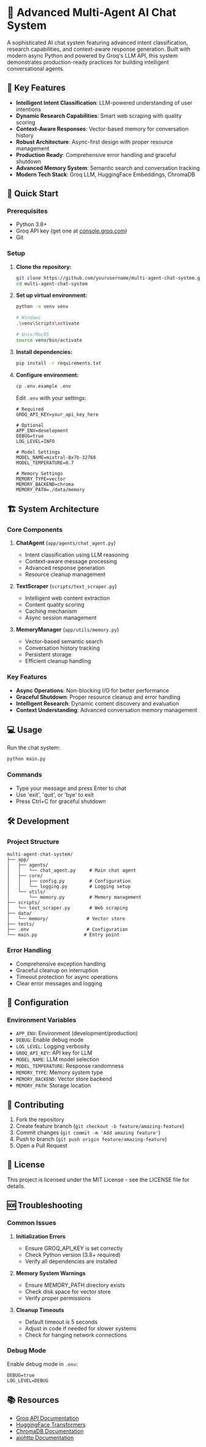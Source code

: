 # 🤖 Advanced Multi-Agent AI Chat System

A sophisticated AI chat system featuring advanced intent classification, research capabilities, and context-aware response generation. Built with modern async Python and powered by Groq's LLM API, this system demonstrates production-ready practices for building intelligent conversational agents.

## 🌟 Key Features

- **Intelligent Intent Classification**: LLM-powered understanding of user intentions
- **Dynamic Research Capabilities**: Smart web scraping with quality scoring
- **Context-Aware Responses**: Vector-based memory for conversation history
- **Robust Architecture**: Async-first design with proper resource management
- **Production Ready**: Comprehensive error handling and graceful shutdown
- **Advanced Memory System**: Semantic search and conversation tracking
- **Modern Tech Stack**: Groq LLM, HuggingFace Embeddings, ChromaDB

## 🚀 Quick Start

### Prerequisites

- Python 3.8+
- Groq API key (get one at [console.groq.com](https://console.groq.com))
- Git

### Setup

1. **Clone the repository:**

   ```bash
   git clone https://github.com/yourusername/multi-agent-chat-system.git
   cd multi-agent-chat-system
   ```

2. **Set up virtual environment:**

   ```bash
   python -m venv venv
   
   # Windows
   .\venv\Scripts\activate
   
   # Unix/MacOS
   source venv/bin/activate
   ```

3. **Install dependencies:**

   ```bash
   pip install -r requirements.txt
   ```

4. **Configure environment:**

   ```bash
   cp .env.example .env
   ```

   Edit `.env` with your settings:

   ```env
   # Required
   GROQ_API_KEY=your_api_key_here
   
   # Optional
   APP_ENV=development
   DEBUG=true
   LOG_LEVEL=INFO
   
   # Model Settings
   MODEL_NAME=mixtral-8x7b-32768
   MODEL_TEMPERATURE=0.7
   
   # Memory Settings
   MEMORY_TYPE=vector
   MEMORY_BACKEND=chroma
   MEMORY_PATH=./data/memory
   ```

## 🏗️ System Architecture

### Core Components

1. **ChatAgent** (`app/agents/chat_agent.py`)
   - Intent classification using LLM reasoning
   - Context-aware message processing
   - Advanced response generation
   - Resource cleanup management

2. **TextScraper** (`scripts/text_scraper.py`)
   - Intelligent web content extraction
   - Content quality scoring
   - Caching mechanism
   - Async session management

3. **MemoryManager** (`app/utils/memory.py`)
   - Vector-based semantic search
   - Conversation history tracking
   - Persistent storage
   - Efficient cleanup handling

### Key Features

- **Async Operations**: Non-blocking I/O for better performance
- **Graceful Shutdown**: Proper resource cleanup and error handling
- **Intelligent Research**: Dynamic content discovery and evaluation
- **Context Understanding**: Advanced conversation memory management

## 💻 Usage

Run the chat system:

```bash
python main.py
```

### Commands

- Type your message and press Enter to chat
- Use 'exit', 'quit', or 'bye' to exit
- Press Ctrl+C for graceful shutdown

## 🛠️ Development

### Project Structure

```curl
multi-agent-chat-system/
├── app/
│   ├── agents/
│   │   └── chat_agent.py     # Main chat agent
│   ├── core/
│   │   ├── config.py         # Configuration
│   │   └── logging.py        # Logging setup
│   └── utils/
│       └── memory.py         # Memory management
├── scripts/
│   └── text_scraper.py       # Web scraping
├── data/
│   └── memory/              # Vector store
├── tests/
├── .env                     # Configuration
└── main.py                 # Entry point
```

### Error Handling

- Comprehensive exception handling
- Graceful cleanup on interruption
- Timeout protection for async operations
- Clear error messages and logging

## 🔧 Configuration

### Environment Variables

- `APP_ENV`: Environment (development/production)
- `DEBUG`: Enable debug mode
- `LOG_LEVEL`: Logging verbosity
- `GROQ_API_KEY`: API key for LLM
- `MODEL_NAME`: LLM model selection
- `MODEL_TEMPERATURE`: Response randomness
- `MEMORY_TYPE`: Memory system type
- `MEMORY_BACKEND`: Vector store backend
- `MEMORY_PATH`: Storage location

## 🤝 Contributing

1. Fork the repository
2. Create feature branch (`git checkout -b feature/amazing-feature`)
3. Commit changes (`git commit -m 'Add amazing feature'`)
4. Push to branch (`git push origin feature/amazing-feature`)
5. Open a Pull Request

## 📝 License

This project is licensed under the MIT License - see the LICENSE file for details.

## 🆘 Troubleshooting

### Common Issues

1. **Initialization Errors**
   - Ensure GROQ_API_KEY is set correctly
   - Check Python version (3.8+ required)
   - Verify all dependencies are installed

2. **Memory System Warnings**
   - Ensure MEMORY_PATH directory exists
   - Check disk space for vector store
   - Verify proper permissions

3. **Cleanup Timeouts**
   - Default timeout is 5 seconds
   - Adjust in code if needed for slower systems
   - Check for hanging network connections

### Debug Mode

Enable debug mode in `.env`:

```env
DEBUG=true
LOG_LEVEL=DEBUG
```

## 📚 Resources

- [Groq API Documentation](https://console.groq.com/docs)
- [HuggingFace Transformers](https://huggingface.co/docs/transformers)
- [ChromaDB Documentation](https://docs.trychroma.com/)
- [aiohttp Documentation](https://docs.aiohttp.org/)
